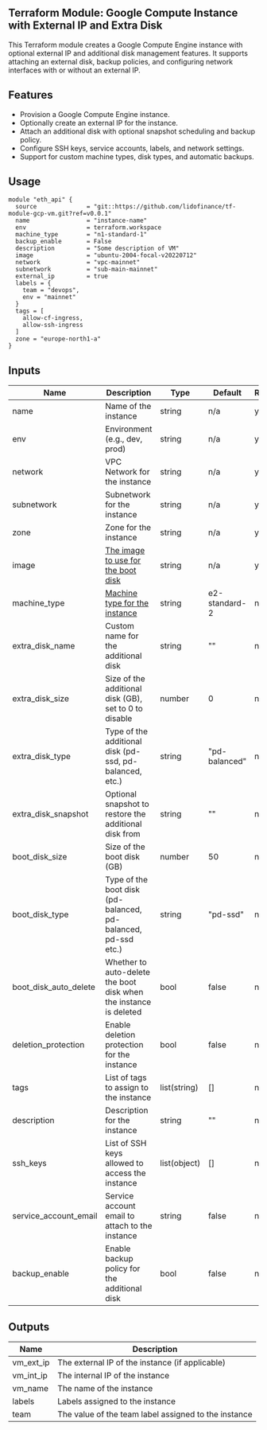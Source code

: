## Terraform Module: Google Compute Instance with External IP and Extra Disk

This Terraform module creates a Google Compute Engine instance with optional external IP and additional disk management features. It supports attaching an external disk, backup policies, and configuring network interfaces with or without an external IP.

## Features

- Provision a Google Compute Engine instance.
- Optionally create an external IP for the instance.
- Attach an additional disk with optional snapshot scheduling and backup policy.
- Configure SSH keys, service accounts, labels, and network settings.
- Support for custom machine types, disk types, and automatic backups.

## Usage

```hcl
module "eth_api" {
  source              = "git::https://github.com/lidofinance/tf-module-gcp-vm.git?ref=v0.0.1"
  name                = "instance-name"
  env                 = terraform.workspace
  machine_type        = "n1-standard-1"
  backup_enable       = False
  description         = "Some description of VM"
  image               = "ubuntu-2004-focal-v20220712"
  network             = "vpc-mainnet"
  subnetwork          = "sub-main-mainnet"
  external_ip         = true
  labels = {
    team = "devops",
    env = "mainnet"
  }
  tags = [
    allow-cf-ingress,
    allow-ssh-ingress
  ]
  zone = "europe-north1-a"
}
```

## Inputs

| Name                  | Description                                                                                                                      | Type         | Default       | Required |
| --------------------- | -------------------------------------------------------------------------------------------------------------------------------- | ------------ | ------------- | -------- |
| name                  | Name of the instance                                                                                                             | string       | n/a           | yes      |
| env                   | Environment (e.g., dev, prod)                                                                                                    | string       | n/a           | yes      |
| network               | VPC Network for the instance                                                                                                     | string       | n/a           | yes      |
| subnetwork            | Subnetwork for the instance                                                                                                      | string       | n/a           | yes      |
| zone                  | Zone for the instance                                                                                                            | string       | n/a           | yes      |
| image                 | [The image to use for the boot disk](https://cloud.google.com/compute/docs/images/os-details)                                    | string       | n/a           | yes      |
| machine_type          | [Machine type for the instance](https://cloud.google.com/compute/docs/networking/configure-vm-with-high-bandwidth-configuration) | string       | e2-standard-2 | no       |
| extra_disk_name       | Custom name for the additional disk                                                                                              | string       | ""            | no       |
| extra_disk_size       | Size of the additional disk (GB), set to 0 to disable                                                                            | number       | 0             | no       |
| extra_disk_type       | Type of the additional disk (pd-ssd, pd-balanced, etc.)                                                                          | string       | "pd-balanced" | no       |
| extra_disk_snapshot   | Optional snapshot to restore the additional disk from                                                                            | string       | ""            | no       |
| boot_disk_size        | Size of the boot disk (GB)                                                                                                       | number       | 50            | no       |
| boot_disk_type        | Type of the boot disk (pd-balanced, pd-balanced, pd-ssd etc.)                                                                    | string       | "pd-ssd"      | no       |
| boot_disk_auto_delete | Whether to auto-delete the boot disk when the instance is deleted                                                                | bool         | false         | no       |
| deletion_protection   | Enable deletion protection for the instance                                                                                      | bool         | false         | no       |
| tags                  | List of tags to assign to the instance                                                                                           | list(string) | []            | no       |
| description           | Description for the instance                                                                                                     | string       | ""            | no       |
| ssh_keys              | List of SSH keys allowed to access the instance                                                                                  | list(object) | []            | no       |
| service_account_email | Service account email to attach to the instance                                                                                  | string       | false         | no       |
| backup_enable         | Enable backup policy for the additional disk                                                                                     | bool         | false         | no       |

## Outputs

| Name      | Description                                          |
| --------- | ---------------------------------------------------- |
| vm_ext_ip | The external IP of the instance (if applicable)      |
| vm_int_ip | The internal IP of the instance                      |
| vm_name   | The name of the instance                             |
| labels    | Labels assigned to the instance                      |
| team      | The value of the team label assigned to the instance |
